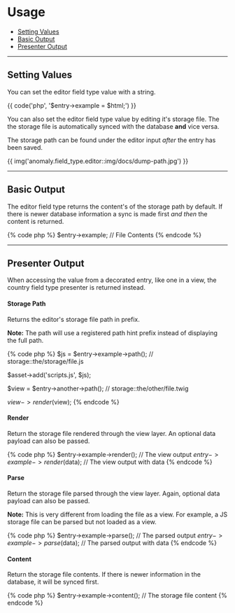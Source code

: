 # Usage

- [Setting Values](#mutator)
- [Basic Output](#output)
- [Presenter Output](#presenter)

<hr>

<a name="mutator"></a>
## Setting Values

You can set the editor field type value with a string.

{{ code('php', '$entry->example = $html;') }}

You can also set the editor field type value by editing it's storage file. The the storage file is automatically synced with the database **and** vice versa.

The storage path can be found under the editor input _after_ the entry has been saved.

{{ img('anomaly.field_type.editor::img/docs/dump-path.jpg') }}

<hr>

<a name="output"></a>
## Basic Output

The editor field type returns the content's of the storage path by default. If there is newer database information a sync is made first _and then_ the content is returned.

{% code php %}
$entry->example; // File Contents
{% endcode %}

<hr>

<a name="presenter"></a>
## Presenter Output

When accessing the value from a decorated entry, like one in a view, the country field type presenter is returned instead.

#### Storage Path

Returns the editor's storage file path in prefix.

<div class="alert alert-primary">
<strong>Note:</strong> The path will use a registered path hint prefix instead of displaying the full path.
</div>

{% code php %}
$js = $entry->example->path(); // storage::the/storage/file.js

$asset->add('scripts.js', $js);

$view = $entry->another->path(); // storage::the/other/file.twig

$view->render($view);
{% endcode %}

#### Render

Return the storage file rendered through the view layer. An optional data payload can also be passed.

{% code php %}
$entry->example->render();      // The view output
$entry->example->render($data); // The view output with data
{% endcode %}

#### Parse

Return the storage file parsed through the view layer. Again, optional data payload can also be passed.

<div class="alert alert-primary">
<strong>Note:</strong> This is very different from loading the file as a view. For example, a JS storage file can be parsed but not loaded as a view.
</div>

{% code php %}
$entry->example->parse();      // The parsed output
$entry->example->parse($data); // The parsed output with data
{% endcode %}

#### Content

Return the storage file contents. If there is newer information in the database, it will be synced first.

{% code php %}
$entry->example->content(); // The storage file content
{% endcode %}
